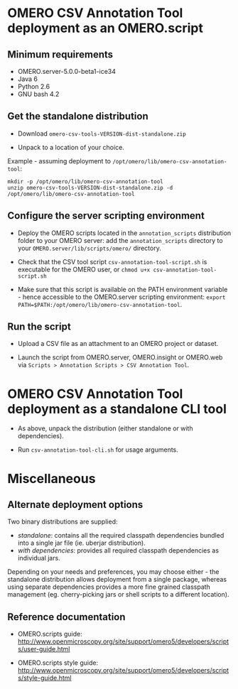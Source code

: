 # OMERO CSV Annotation Tool deployment as an OMERO.script


## Minimum requirements

- OMERO.server-5.0.0-beta1-ice34
- Java 6
- Python 2.6
- GNU bash 4.2


## Get the standalone distribution

- Download `omero-csv-tools-VERSION-dist-standalone.zip`

- Unpack to a location of your choice.

Example - assuming deployment to `/opt/omero/lib/omero-csv-annotation-tool`:

    mkdir -p /opt/omero/lib/omero-csv-annotation-tool
    unzip omero-csv-tools-VERSION-dist-standalone.zip -d /opt/omero/lib/omero-csv-annotation-tool


## Configure the server scripting environment

- Deploy the OMERO scripts located in the `annotation_scripts` distribution folder to your OMERO server:
  add the `annotation_scripts` directory to your `OMERO.server/lib/scripts/omero/` directory.

- Check that the CSV tool script `csv-annotation-tool-script.sh` is executable for the OMERO user,
  or `chmod u+x csv-annotation-tool-script.sh`

- Make sure that this script is available on the PATH environment variable - hence accessible to the
  OMERO.server scripting environment: `export PATH=$PATH:/opt/omero/lib/omero-csv-annotation-tool`.


## Run the script

- Upload a CSV file as an attachment to an OMERO project or dataset.

- Launch the script from OMERO.server, OMERO.insight or OMERO.web via
  `Scripts > Annotation Scripts > CSV Annotation Tool`.


# OMERO CSV Annotation Tool deployment as a standalone CLI tool

- As above, unpack the distribution (either standalone or with dependencies).

- Run `csv-annotation-tool-cli.sh` for usage arguments.


# Miscellaneous

## Alternate deployment options

Two binary distributions are supplied:

- _standalone_: contains all the required classpath dependencies bundled into a single jar file (ie. uberjar
  distribution).
- _with dependencies_: provides all required classpath dependencies as individual jars.

Depending on your needs and preferences, you may choose either - the standalone distribution allows deployment
from a single package, whereas using separate dependencies provides a more fine grained classpath management
(eg. cherry-picking jars or shell scripts to a different location).


## Reference documentation

- OMERO.scripts guide: http://www.openmicroscopy.org/site/support/omero5/developers/scripts/user-guide.html

- OMERO.scripts style guide: http://www.openmicroscopy.org/site/support/omero5/developers/scripts/style-guide.html

